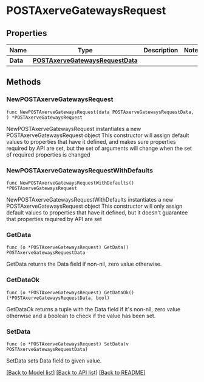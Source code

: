 # POSTAxerveGatewaysRequest

## Properties

Name | Type | Description | Notes
------------ | ------------- | ------------- | -------------
**Data** | [**POSTAxerveGatewaysRequestData**](POSTAxerveGatewaysRequestData.md) |  | 

## Methods

### NewPOSTAxerveGatewaysRequest

`func NewPOSTAxerveGatewaysRequest(data POSTAxerveGatewaysRequestData, ) *POSTAxerveGatewaysRequest`

NewPOSTAxerveGatewaysRequest instantiates a new POSTAxerveGatewaysRequest object
This constructor will assign default values to properties that have it defined,
and makes sure properties required by API are set, but the set of arguments
will change when the set of required properties is changed

### NewPOSTAxerveGatewaysRequestWithDefaults

`func NewPOSTAxerveGatewaysRequestWithDefaults() *POSTAxerveGatewaysRequest`

NewPOSTAxerveGatewaysRequestWithDefaults instantiates a new POSTAxerveGatewaysRequest object
This constructor will only assign default values to properties that have it defined,
but it doesn't guarantee that properties required by API are set

### GetData

`func (o *POSTAxerveGatewaysRequest) GetData() POSTAxerveGatewaysRequestData`

GetData returns the Data field if non-nil, zero value otherwise.

### GetDataOk

`func (o *POSTAxerveGatewaysRequest) GetDataOk() (*POSTAxerveGatewaysRequestData, bool)`

GetDataOk returns a tuple with the Data field if it's non-nil, zero value otherwise
and a boolean to check if the value has been set.

### SetData

`func (o *POSTAxerveGatewaysRequest) SetData(v POSTAxerveGatewaysRequestData)`

SetData sets Data field to given value.



[[Back to Model list]](../README.md#documentation-for-models) [[Back to API list]](../README.md#documentation-for-api-endpoints) [[Back to README]](../README.md)


